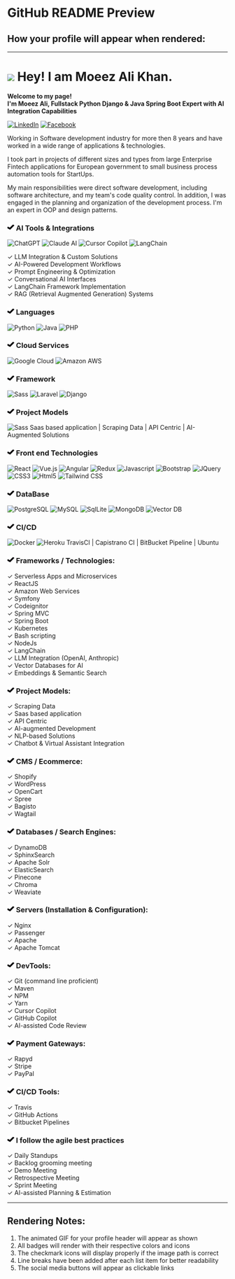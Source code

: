# GitHub README Preview

## How your profile will appear when rendered:

---

# <img src="https://emojis.slackmojis.com/emojis/images/1608026376/11743/kermit_typing.gif?1608026376" width="30"/> Hey! I am Moeez Ali Khan.

**Welcome to my page! </br> I'm Moeez Ali, Fullstack Python Django & Java Spring Boot Expert with AI Integration Capabilities**

<a href='https://www.linkedin.com/in/moeez-ali-khan/' ><img alt="LinkedIn" src="https://img.shields.io/badge/LinkedIn-0077B5?style=for-the-badge&logo=linkedin&logoColor=white" /></a>
<a href='https://www.facebook.com/moeezalikhan1/' ><img alt="Facebook" src="https://img.shields.io/badge/Facebook-1877F2?style=for-the-badge&logo=facebook&logoColor=white" /></a>

Working in Software development industry for more then 8 years and have worked in a wide range of applications & technologies.

I took part in projects of different sizes and types from large Enterprise Fintech applications for European government to small business process automation tools for StartUps.

My main responsibilities were direct software development, including software architecture, and my team's code quality control. In addition, I was engaged in the planning and organization of the development process. I'm an expert in OOP and design patterns.

### <img src='https://raw.githubusercontent.com/moeezalikhan/moeezalikhan/main/checked-mark.png'/> AI Tools & Integrations

![ChatGPT](https://img.shields.io/badge/ChatGPT-74aa9c?style=for-the-badge&logo=openai&logoColor=white)
![Claude AI](https://img.shields.io/badge/Claude%20AI-5A67D8?style=for-the-badge&logo=anthropic&logoColor=white)
![Cursor Copilot](https://img.shields.io/badge/Cursor%20Copilot-007ACC?style=for-the-badge&logo=cursor&logoColor=white)
![LangChain](https://img.shields.io/badge/LangChain-3178C6?style=for-the-badge&logo=chainlink&logoColor=white)

✓ LLM Integration & Custom Solutions  
✓ AI-Powered Development Workflows  
✓ Prompt Engineering & Optimization  
✓ Conversational AI Interfaces  
✓ LangChain Framework Implementation  
✓ RAG (Retrieval Augmented Generation) Systems  

### <img src='https://raw.githubusercontent.com/moeezalikhan/moeezalikhan/main/checked-mark.png'/> Languages 

![Python](https://img.shields.io/badge/Python-3776AB?style=for-the-badge&logo=python&logoColor=white)
![Java](https://img.shields.io/badge/Java-ED8B00?style=for-the-badge&logo=java&logoColor=white)
![PHP](https://img.shields.io/badge/PHP-777BB4?style=for-the-badge&logo=php&logoColor=white)

### <img src='https://raw.githubusercontent.com/moeezalikhan/moeezalikhan/main/checked-mark.png'/> Cloud Services

![Google Cloud](https://img.shields.io/badge/Google_Cloud-4285F4?style=for-the-badge&logo=google-cloud&logoColor=white)
![Amazon AWS](https://img.shields.io/badge/Amazon_AWS-232F3E?style=for-the-badge&logo=amazon-aws&logoColor=white)

### <img src='https://raw.githubusercontent.com/moeezalikhan/moeezalikhan/main/checked-mark.png'/> Framework 

![Sass](https://img.shields.io/badge/Sass-CC6699?style=for-the-badge&logo=sass&logoColor=white)
![Laravel](https://img.shields.io/badge/Laravel-FF2D20?style=for-the-badge&logo=laravel&logoColor=white)
![Django](https://img.shields.io/badge/Django-092E20?style=for-the-badge&logo=django&logoColor=white)

### <img src='https://raw.githubusercontent.com/moeezalikhan/moeezalikhan/main/checked-mark.png'/> Project Models
![Sass](https://img.shields.io/badge/Sass-CC6699?style=for-the-badge&logo=sass&logoColor=white) Saas based application | Scraping Data | API Centric | AI-Augmented Solutions

### <img src='https://raw.githubusercontent.com/moeezalikhan/moeezalikhan/main/checked-mark.png'/> Front end Technologies 

![React](https://img.shields.io/badge/React-20232A?style=for-the-badge&logo=react&logoColor=61DAFB)
![Vue.js](https://img.shields.io/badge/Vue.js-35495E?style=for-the-badge&logo=vue.js&logoColor=4FC08D)
![Angular](https://img.shields.io/badge/AngularJS-E23237?style=for-the-badge&logo=angularjs&logoColor=white)
![Redux](https://img.shields.io/badge/-Redux-764ABC?style=flat-square&logo=redux&logoColor=white)
![Javascript](https://img.shields.io/badge/JavaScript-F7DF1E?style=for-the-badge&logo=javascript&logoColor=black)
![Bootstrap](https://img.shields.io/badge/Bootstrap-563D7C?style=for-the-badge&logo=bootstrap&logoColor=white)
![JQuery](https://img.shields.io/badge/jQuery-0769AD?style=for-the-badge&logo=jquery&logoColor=white)
![CSS3](https://img.shields.io/badge/CSS3-1572B6?style=for-the-badge&logo=css3&logoColor=white)
![Html5](https://img.shields.io/badge/-HTML5-E34F26?style=flat-square&logo=html5&logoColor=white)
![Tailwind CSS](https://img.shields.io/badge/Tailwind_CSS-38B2AC?style=for-the-badge&logo=tailwind-css&logoColor=white)

### <img src='https://raw.githubusercontent.com/moeezalikhan/moeezalikhan/main/checked-mark.png'/> DataBase

![PostgreSQL](https://img.shields.io/badge/PostgreSQL-316192?style=for-the-badge&logo=postgresql&logoColor=white)
![MySQL](https://img.shields.io/badge/MySQL-00000F?style=for-the-badge&logo=mysql&logoColor=white)
![SqlLite](https://img.shields.io/badge/SQLite-07405E?style=for-the-badge&logo=sqlite&logoColor=white)
![MongoDB](https://img.shields.io/badge/-MongoDB-13aa52?style=flat-square&logo=mongodb&logoColor=white)
![Vector DB](https://img.shields.io/badge/Vector%20DB-4B275F?style=for-the-badge&logo=database&logoColor=white)

### <img src='https://raw.githubusercontent.com/moeezalikhan/moeezalikhan/main/checked-mark.png'/> CI/CD 

![Docker](https://img.shields.io/badge/-Docker-46a2f1?style=flat-square&logo=docker&logoColor=white)
![Heroku](https://img.shields.io/badge/Heroku-430098?style=for-the-badge&logo=heroku&logoColor=white)
TravisCI | Capistrano CI | BitBucket Pipeline | Ubuntu

### <img src='https://raw.githubusercontent.com/moeezalikhan/moeezalikhan/main/checked-mark.png'/> Frameworks / Technologies:
✓ Serverless Apps and Microservices  
✓ ReactJS  
✓ Amazon Web Services  
✓ Symfony  
✓ Codeignitor  
✓ Spring MVC  
✓ Spring Boot  
✓ Kubernetes  
✓ Bash scripting  
✓ NodeJs  
✓ LangChain  
✓ LLM Integration (OpenAI, Anthropic)  
✓ Vector Databases for AI  
✓ Embeddings & Semantic Search  

### <img src='https://raw.githubusercontent.com/moeezalikhan/moeezalikhan/main/checked-mark.png'/> Project Models:
✓ Scraping Data  
✓ Saas based application  
✓ API Centric  
✓ AI-augmented Development  
✓ NLP-based Solutions  
✓ Chatbot & Virtual Assistant Integration  

### <img src='https://raw.githubusercontent.com/moeezalikhan/moeezalikhan/main/checked-mark.png'/> CMS / Ecommerce:
✓ Shopify  
✓ WordPress  
✓ OpenCart  
✓ Spree  
✓ Bagisto  
✓ Wagtail  

### <img src='https://raw.githubusercontent.com/moeezalikhan/moeezalikhan/main/checked-mark.png'/> Databases / Search Engines:
✓ DynamoDB  
✓ SphinxSearch  
✓ Apache Solr  
✓ ElasticSearch  
✓ Pinecone  
✓ Chroma  
✓ Weaviate  

### <img src='https://raw.githubusercontent.com/moeezalikhan/moeezalikhan/main/checked-mark.png'/> Servers (Installation & Configuration):
✓ Nginx  
✓ Passenger  
✓ Apache  
✓ Apache Tomcat  

### <img src='https://raw.githubusercontent.com/moeezalikhan/moeezalikhan/main/checked-mark.png'/> DevTools:
✓ Git (command line proficient)  
✓ Maven  
✓ NPM  
✓ Yarn  
✓ Cursor Copilot  
✓ GitHub Copilot  
✓ AI-assisted Code Review  

### <img src='https://raw.githubusercontent.com/moeezalikhan/moeezalikhan/main/checked-mark.png'/> Payment Gateways:
✓ Rapyd  
✓ Stripe  
✓ PayPal  

### <img src='https://raw.githubusercontent.com/moeezalikhan/moeezalikhan/main/checked-mark.png'/> CI/CD Tools:
✓ Travis  
✓ GitHub Actions  
✓ Bitbucket Pipelines  

### <img src='https://raw.githubusercontent.com/moeezalikhan/moeezalikhan/main/checked-mark.png'/>  I follow the agile best practices
✓ Daily Standups  
✓ Backlog grooming meeting  
✓ Demo Meeting  
✓ Retrospective Meeting  
✓ Sprint Meeting  
✓ AI-assisted Planning & Estimation  

---

## Rendering Notes:

1. The animated GIF for your profile header will appear as shown
2. All badges will render with their respective colors and icons
3. The checkmark icons will display properly if the image path is correct
4. Line breaks have been added after each list item for better readability
5. The social media buttons will appear as clickable links
